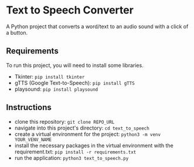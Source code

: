 # Text to Speech Converter
A Python project that converts a word/text to an audio sound with a click of a button.

## Requirements
To run this project, you will need to install some libraries.
- Tkinter: `pip install tkinter`
- gTTS (Google Text-to-Speech): `pip install gTTS`
- playsound: `pip install playsound`

## Instructions
- clone this repository: `git clone REPO_URL`
- navigate into this project's directory: `cd text_to_speech`
- create a virtual environment for the project: `python3 -m venv YOUR_VENV_NAME`
- install the necessary packages in the virtual environment with the requirement.txt: `pip install -r requirements.txt`
- run the application: `python3 text_to_speech.py`